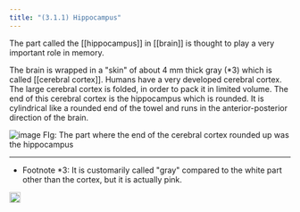 ```yaml
---
title: "(3.1.1) Hippocampus"
---
```


The part called the [[hippocampus]] in [[brain]] is thought to play a very important role in memory.

The brain is wrapped in a "skin" of about 4 mm thick gray (*3) which is called [[cerebral cortex]]. Humans have a very developed cerebral cortex. The large cerebral cortex is folded, in order to pack it in limited volume. The end of this cerebral cortex is the hippocampus which is rounded. It is cylindrical like a rounded end of the towel and runs in the anterior-posterior direction of the brain.

![image](https://gyazo.com/a67947140827803e119438b0f5a2cf48/thumb/1000)
FIg: The part where the end of the cerebral cortex rounded up was the hippocampus

---

- Footnote *3:  It is customarily called "gray" compared to the white part other than the cortex, but it is actually pink.

<img src='https://scrapbox.io/api/pages/nishio/en/icon' alt='en.icon' height="19.5"/>